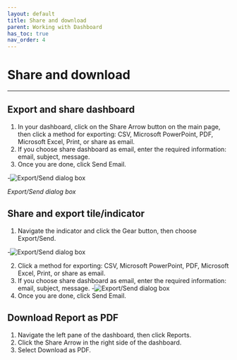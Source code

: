```yaml
---
layout: default
title: Share and download
parent: Working with Dashboard
has_toc: true
nav_order: 4
---
```


# Share and download

---


## Export and share dashboard
1. In your dashboard, click on the Share Arrow button on the main page, then click a method for exporting: CSV, Microsoft PowerPoint, PDF, Microsoft Excel, Print, or share as email.
2. If you choose share dashboard as email, enter the required information: email, subject, message.
3. Once you are done, click Send Email.


-![Export/Send dialog box]({{site.baseurl}}/assets/images/export-send-dashboard.png "Export/Send dialog box")

_Export/Send dialog box_

## Share and export tile/indicator
1. Navigate the indicator and click the Gear button, then choose Export/Send.

-![Export/Send dialog box]({{site.baseurl}}/assets/images/export-send-indicator.png "Export/Send dialog box")

2. Click a method for exporting: CSV, Microsoft PowerPoint, PDF, Microsoft Excel, Print, or share as email.
3. If you choose share dashboard as email, enter the required information: email, subject, message.
-![Export/Send dialog box]({{site.baseurl}}/assets/images/export-send-indicator-email.png "Export/Send dialog box")
4. Once you are done, click Send Email.

## Download Report as PDF
1. Navigate the left pane of the dashboard, then click Reports.
2. Click the Share Arrow in the right side of the dashboard.
3. Select Download as PDF.

